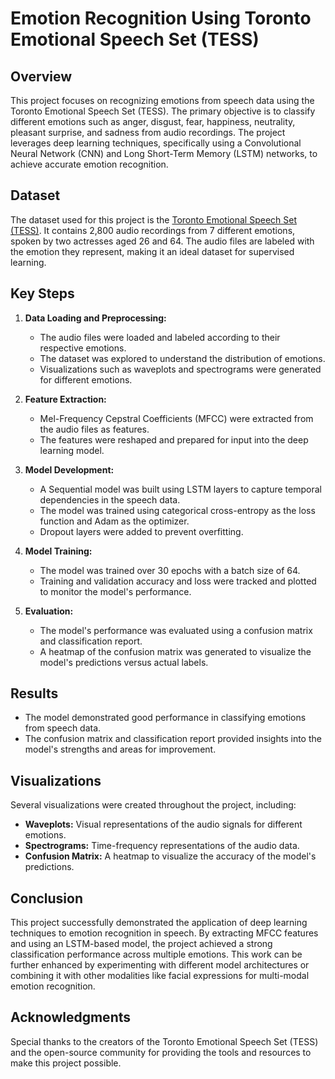 # Emotion Recognition Using Toronto Emotional Speech Set (TESS)

## Overview

This project focuses on recognizing emotions from speech data using the Toronto Emotional Speech Set (TESS). The primary objective is to classify different emotions such as anger, disgust, fear, happiness, neutrality, pleasant surprise, and sadness from audio recordings. The project leverages deep learning techniques, specifically using a Convolutional Neural Network (CNN) and Long Short-Term Memory (LSTM) networks, to achieve accurate emotion recognition.

## Dataset

The dataset used for this project is the [Toronto Emotional Speech Set (TESS)](https://www.kaggle.com/datasets/ejlok1/toronto-emotional-speech-set-tess). It contains 2,800 audio recordings from 7 different emotions, spoken by two actresses aged 26 and 64. The audio files are labeled with the emotion they represent, making it an ideal dataset for supervised learning.

## Key Steps

1. **Data Loading and Preprocessing:**
   - The audio files were loaded and labeled according to their respective emotions.
   - The dataset was explored to understand the distribution of emotions.
   - Visualizations such as waveplots and spectrograms were generated for different emotions.

2. **Feature Extraction:**
   - Mel-Frequency Cepstral Coefficients (MFCC) were extracted from the audio files as features.
   - The features were reshaped and prepared for input into the deep learning model.

3. **Model Development:**
   - A Sequential model was built using LSTM layers to capture temporal dependencies in the speech data.
   - The model was trained using categorical cross-entropy as the loss function and Adam as the optimizer.
   - Dropout layers were added to prevent overfitting.

4. **Model Training:**
   - The model was trained over 30 epochs with a batch size of 64.
   - Training and validation accuracy and loss were tracked and plotted to monitor the model's performance.

5. **Evaluation:**
   - The model's performance was evaluated using a confusion matrix and classification report.
   - A heatmap of the confusion matrix was generated to visualize the model's predictions versus actual labels.

## Results

- The model demonstrated good performance in classifying emotions from speech data.
- The confusion matrix and classification report provided insights into the model's strengths and areas for improvement.

## Visualizations

Several visualizations were created throughout the project, including:

- **Waveplots:** Visual representations of the audio signals for different emotions.
- **Spectrograms:** Time-frequency representations of the audio data.
- **Confusion Matrix:** A heatmap to visualize the accuracy of the model's predictions.

## Conclusion

This project successfully demonstrated the application of deep learning techniques to emotion recognition in speech. By extracting MFCC features and using an LSTM-based model, the project achieved a strong classification performance across multiple emotions. This work can be further enhanced by experimenting with different model architectures or combining it with other modalities like facial expressions for multi-modal emotion recognition.

## Acknowledgments

Special thanks to the creators of the Toronto Emotional Speech Set (TESS) and the open-source community for providing the tools and resources to make this project possible.
